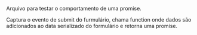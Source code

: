 Arquivo para testar o comportamento de uma promise.

Captura o evento de submit do furmulário, chama function onde dados são adicionados ao data serializado do formulário
e retorna uma promise.